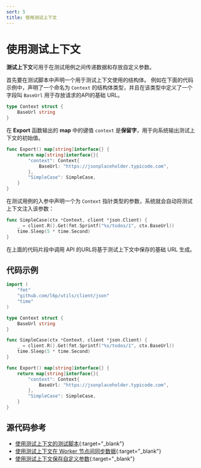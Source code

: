 ```yaml
---
sort: 5
title: 使用测试上下文
---
```


# 使用测试上下文

**测试上下文**可用于在测试用例之间传递数据和存放自定义参数。

首先要在测试脚本中声明一个用于测试上下文使用的结构体。
例如在下面的代码示例中，声明了一个命名为 `Context` 的结构体类型，并且在该类型中定义了一个字段叫 `BaseUrl` 用于存放请求的API的基础 URL。

```go
type Context struct {
	BaseUrl string
}
```

在 **Export** 函数输出的 **map** 中的键值 `context` 是**保留字**，用于向系统输出测试上下文的初始值。

```go
func Export() map[string]interface{} {
	return map[string]interface{}{
		"context": Context{
			BaseUrl: "https://jsonplaceholder.typicode.com",
		},
		"SimpleCase": SimpleCase,
	}
}
```

在测试用例的入参中声明一个为 `Context` 指针类型的参数，系统就会自动将测试上下文注入该参数：

```go
func SimpleCase(ctx *Context, client *json.Client) {
	_ = client.R().Get(fmt.Sprintf("%s/todos/1", ctx.BaseUrl))
	time.Sleep(5 * time.Second)
}
```

在上面的代码片段中调用 API 的URL将基于测试上下文中保存的基础 URL 生成。

## 代码示例

```go
import (
	"fmt"
	"github.com/l6p/utils/client/json"
	"time"
)

type Context struct {
	BaseUrl string
}

func SimpleCase(ctx *Context, client *json.Client) {
	_ = client.R().Get(fmt.Sprintf("%s/todos/1", ctx.BaseUrl))
	time.Sleep(5 * time.Second)
}

func Export() map[string]interface{} {
	return map[string]interface{}{
		"context": Context{
			BaseUrl: "https://jsonplaceholder.typicode.com",
		},
		"SimpleCase": SimpleCase,
	}
}
```

## 源代码参考

* [使用测试上下文的测试脚本](https://github.com/l6p/helm/tree/master/examples/simple-context){:target="_blank"}
* [使用测试上下文在 Worker 节点间同步数据](https://github.com/l6p/helm/tree/master/examples/sync-context){:target="_blank"}
* [使用测试上下文保存自定义参数](https://github.com/l6p/helm/tree/master/examples/context-parameter){:target="_blank"}

